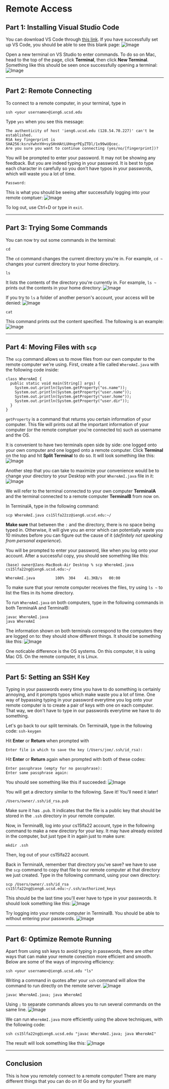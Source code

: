 # Remote Access

## Part 1: Installing Visual Studio Code
You can download VS Code through [this link](https://code.visualstudio.com/). If you have successfully set up VS Code, you should be able to see this blank page: 
![Image](part1.1.png)

Open a new terminal on VS Studio to enter commands. To do so on Mac, head to the top of the page, click **Terminal**, then click **New Terminal**. Something like this should be seen once successfully opening a terminal:
![Image](part1.2.png)
***

## Part 2: Remote Connecting
To connect to a remote computer, in your terminal, type in

``` ssh <your username>@ieng6.ucsd.edu ```

Type ```yes``` when you see this message:

``` 
The authenticity of host 'ieng6.ucsd.edu (128.54.70.227)' can't be established.
RSA key fingerprint is SHA256:ksruYwhnYH+sySHnHAtLUHngrPEyZTDl/1x99wUQcec.
Are you sure you want to continue connecting (yes/no/[fingerprint])? 
```

You will be prompted to enter your password. It may not be showing any feedback. But you are indeed typing in your password. It is best to type each character in carefully so you don't have typos in your passwords, which will waste you a lot of time. 

```
Password: 
```

This is what you should be seeing after successfully logging into your remote comptuer:
![Image](part2.1.png)

To log out, use Ctrl+D or type in ```exit```.
***

## Part 3: Trying Some Commands
You can now try out some commands in the terminal:

``` cd ```

The ```cd``` command changes the current directory you're in. For example, ```cd ~``` changes your current directory to your home directory.

``` ls ```

It lists the contents of the directory you're currently in. For example, ```ls ~``` prints out the contents in your home directory:
![Image](part3.1.png)

If you try to ```ls``` a folder of another person's account, your access will be denied:
![Image](part3.2.png)

```cat```

This command prints out the content specified. The following is an example:
![Image](part3.3.png)
***

## Part 4: Moving Files with ```scp```
The ```scp``` command allows us to move files from our own computer to the remote computer we're using. First, create a file called ```WhereAmI.java``` with the following code inside:

```
class WhereAmI {
  public static void main(String[] args) {
    System.out.println(System.getProperty("os.name"));
    System.out.println(System.getProperty("user.name"));
    System.out.println(System.getProperty("user.home"));
    System.out.println(System.getProperty("user.dir"));
  }
}
```

```getProperty``` is a command that returns you certain information of your computer. This file will prints out all the important information of your computer (or the remote comptuer you're connected to) such as username and the OS.

It is convenient to have two terminals open side by side: one logged onto your own computer and one logged onto a remote computer. Click **Terminal** on the top and hit **Split Terminal** to do so. It will look something like this:
![Image](part4.1.png)

Another step that you can take to maximize your convenience would be to change your directory to your Desktop with your ```WhereAmI.java``` file in it:
![Image](part4.2.png)

We will refer to the terminal connected to your own computer **TerminalA** and the terminal connected to a remote computer **TerminalB** from now on.

In TerminalA, type in the following command:

``` scp WhereAmI.java cs15lfa22zz@ieng6.ucsd.edu:~/ ```

**Make sure** that between the ```:``` and the directory, there is no space being typed in. Otherwise, it will give you an error which can potentially waste you 10 minutes before you can figure out the cause of it (*definitely not speaking from personal experience*).

You will be prompted to enter your password, like when you log onto your account. After a successful copy, you should see something like this: 

```
(base) owner@Jans-MacBook-Air Desktop % scp WhereAmI.java cs15lfa22ng@ieng6.ucsd.edu:~/

WhereAmI.java         100%  304    41.3KB/s   00:00
```

To make sure that your remote computer receives the files, try using ```ls ~``` to list the files in its home directory. 

To run ```WhereAmI.java``` on both computers, type in the following commands in both TerminalA and TerminalB:

```
javac WhereAmI.java
java WhereAmI
```

The information shown on both terminals correspond to the computers they are logged on to: they should show different things. It should be something like this:
![Image](part4.3.png)

One noticable difference is the OS systems. On this computer, it is using Mac OS. On the remote computer, it is Linux.
***

## Part 5: Setting an SSH Key
Typing in your passwords every time you have to do something is certainly annoying, and it prompts typos which make waste you a lot of time. One way of bypassing typing in your password everytime you log onto your remote computer is to create a pair of keys with one on each computer. That way, we don't have to type in our passwords everytime we have to do something.

Let's go back to our split terminals. On TerminalA, type in the following code: ```ssh-keygen```

Hit **Enter** or **Return** when prompted with 

```
Enter file in which to save the key (/Users/joe/.ssh/id_rsa):
```

Hit **Enter** or **Return** again when prompted with both of these codes:

```
Enter passphrase (empty for no passphrase): 
Enter same passphrase again: 
```

You should see something like this if succeeded:
![Image](part5.1.png)

You will get a directory similar to the following. Save it! You'll need it later!

```/Users/owner/.ssh/id_rsa.pub```

Make sure it has ```.pub```. It indicates that the file is a public key that should be stored in the ```.ssh``` directory in your remote computer.

Now, in TerminalB, log into your cs15lfa22 account, type in the following command to make a new directory for your key. It may have already existed in the computer, but just type it in again just to make sure:

```
mkdir .ssh
```

Then, log out of your cs15lfa22 account.

Back in TerminalA, remember that directory you've save? we have to use the ```scp``` command to copy that file to our remote computer at that directory we just created. Type in the following command, using your own directory:

```
scp /Users/owner/.ssh/id_rsa cs15lfa22ng@ieng6.ucsd.edu:~/.ssh/authorized_keys
```

This should be the last time you'll ever have to type in your passwords. It should look something like this:
![Image](part5.2.png)

Try logging into your remote computer in TerminalB. You should be able to without entering your passwords.
![Image](part5.3.png)
***

## Part 6: Optimize Remote Running
Apart from using ssh keys to avoid typing in passwords, there are other ways that can make your remote conection more efficient and smooth. Below are some of the ways of improving efficiency:

```ssh <your username>@ieng6.ucsd.edu "ls"```

Writing a command in quotes after your ```ssh``` command will allow the command to run directly on the remote server.
![Image](part6.1.png)

```javac WhereAmI.java; java WhereAmI```

Using ```;``` to separate commands allows you to run several commands on the same line.
![Image](part6.2.png)

We can run ```WhereAmI.java``` more efficiently using the above techniques, with the following code:

```
ssh cs15lfa22ng@ieng6.ucsd.edu "javac WhereAmI.java; java WhereAmI"
```

The result will look something like this:
![Image](part6.3.png)
***

## Conclusion
This is how you remotely connect to a remote computer! There are many different things that you can do on it! Go and try for yourself!








